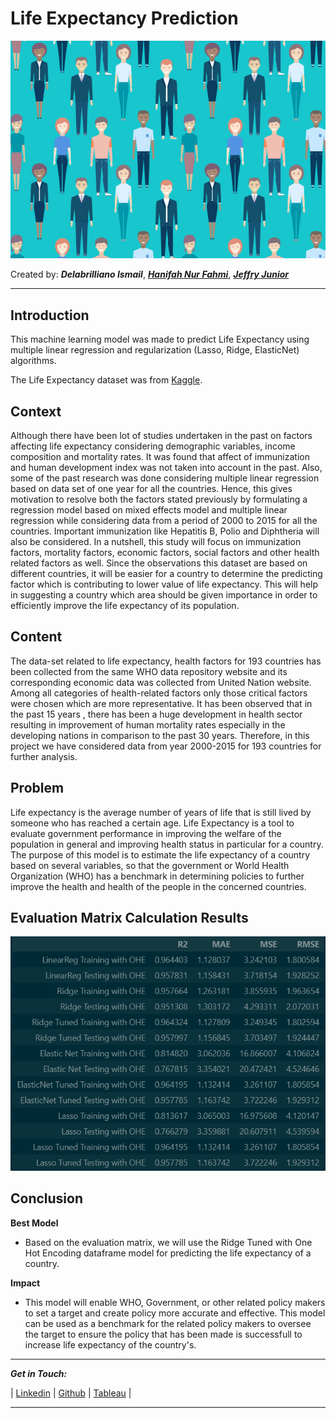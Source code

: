 # **Life Expectancy Prediction**
![image](https://raw.githubusercontent.com/delabrilliano/Life-Expectancy-Prediction-Regularization/main/image/life_expctncy.jpg)

Created by: _**Delabrilliano Ismail**_, [**_Hanifah Nur Fahmi_**](https://github.com/HanifahNurfahmi), [_**Jeffry Junior**_](https://github.com/JeffreyJuinior)
<hr>

## **Introduction**

This machine learning model was made to predict Life Expectancy using multiple linear regression and regularization (Lasso, Ridge, ElasticNet) algorithms.

The Life Expectancy dataset was from [Kaggle](https://www.kaggle.com/datasets/kumarajarshi/life-expectancy-who).

## **Context**

Although there have been lot of studies undertaken in the past on factors affecting life expectancy considering demographic variables, income composition and mortality rates. It was found that affect of immunization and human development index was not taken into account in the past. Also, some of the past research was done considering multiple linear regression based on data set of one year for all the countries. Hence, this gives motivation to resolve both the factors stated previously by formulating a regression model based on mixed effects model and multiple linear regression while considering data from a period of 2000 to 2015 for all the countries. Important immunization like Hepatitis B, Polio and Diphtheria will also be considered. In a nutshell, this study will focus on immunization factors, mortality factors, economic factors, social factors and other health related factors as well. Since the observations this dataset are based on different countries, it will be easier for a country to determine the predicting factor which is contributing to lower value of life expectancy. This will help in suggesting a country which area should be given importance in order to efficiently improve the life expectancy of its population.

## **Content**

The data-set related to life expectancy, health factors for 193 countries has been collected from the same WHO data repository website and its corresponding economic data was collected from United Nation website. Among all categories of health-related factors only those critical factors were chosen which are more representative. It has been observed that in the past 15 years , there has been a huge development in health sector resulting in improvement of human mortality rates especially in the developing nations in comparison to the past 30 years. Therefore, in this project we have considered data from year 2000-2015 for 193 countries for further analysis.

## **Problem**

Life expectancy is the average number of years of life that is still lived by someone who has reached a certain age. Life Expectancy is a tool to evaluate government performance in improving the welfare of the population in general and improving health status in particular for a country. The purpose of this model is to estimate the life expectancy of a country based on several variables, so that the government or World Health Organization (WHO) has a benchmark in determining policies to further improve the health and health of the people in the concerned countries.

## **Evaluation Matrix Calculation Results**

![result](https://raw.githubusercontent.com/delabrilliano/Life-Expectancy-Prediction-Regularization/main/image/EvaMatrix.png)

## **Conclusion**

**Best Model**
- Based on the evaluation matrix, we will use the Ridge Tuned with One Hot Encoding dataframe model for predicting the life expectancy of a country. 

**Impact**
- This model will enable WHO, Government, or other related policy makers to set a target and create policy more accurate and effective. This model can be used as a benchmark for the related policy makers to oversee the target to ensure the policy that has been made is successfull to increase life expectancy of the country's.

<hr>

_**Get in Touch:**_

| [Linkedin](https://www.linkedin.com/in/delabrilliano-ismail-05758715a/) | [Github](https://github.com/delabrilliano) | [Tableau](https://public.tableau.com/app/profile/delabrilliano.ismail) |
<hr>
